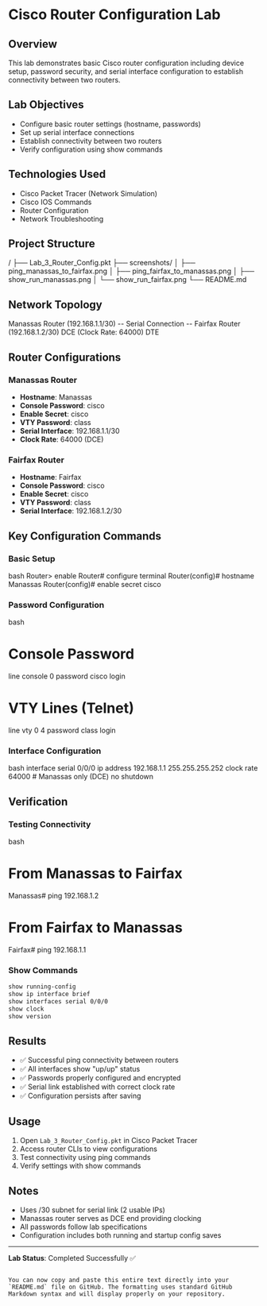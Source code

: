 # Cisco Router Configuration Lab

## Overview
This lab demonstrates basic Cisco router configuration including device setup, password security, and serial interface configuration to establish connectivity between two routers.

## Lab Objectives
- Configure basic router settings (hostname, passwords)
- Set up serial interface connections
- Establish connectivity between two routers
- Verify configuration using show commands

## Technologies Used
- Cisco Packet Tracer (Network Simulation)
- Cisco IOS Commands
- Router Configuration
- Network Troubleshooting

## Project Structure

/
├── Lab_3_Router_Config.pkt
├── screenshots/
│   ├── ping_manassas_to_fairfax.png
│   ├── ping_fairfax_to_manassas.png
│   ├── show_run_manassas.png
│   └── show_run_fairfax.png
└── README.md

## Network Topology

Manassas Router (192.168.1.1/30) -- Serial Connection -- Fairfax Router (192.168.1.2/30)
        DCE (Clock Rate: 64000)                              DTE


## Router Configurations

### Manassas Router
- **Hostname**: Manassas
- **Console Password**: cisco
- **Enable Secret**: cisco
- **VTY Password**: class
- **Serial Interface**: 192.168.1.1/30
- **Clock Rate**: 64000 (DCE)

### Fairfax Router
- **Hostname**: Fairfax
- **Console Password**: cisco
- **Enable Secret**: cisco
- **VTY Password**: class
- **Serial Interface**: 192.168.1.2/30

## Key Configuration Commands

### Basic Setup
bash
Router> enable
Router# configure terminal
Router(config)# hostname Manassas
Router(config)# enable secret cisco

### Password Configuration
bash
# Console Password
line console 0
password cisco
login

# VTY Lines (Telnet)
line vty 0 4
password class
login


### Interface Configuration
bash
interface serial 0/0/0
ip address 192.168.1.1 255.255.255.252
clock rate 64000  # Manassas only (DCE)
no shutdown


## Verification

### Testing Connectivity
bash
# From Manassas to Fairfax
Manassas# ping 192.168.1.2

# From Fairfax to Manassas
Fairfax# ping 192.168.1.1


### Show Commands
```bash
show running-config
show ip interface brief
show interfaces serial 0/0/0
show clock
show version
```

## Results
- ✅ Successful ping connectivity between routers
- ✅ All interfaces show "up/up" status
- ✅ Passwords properly configured and encrypted
- ✅ Serial link established with correct clock rate
- ✅ Configuration persists after saving

## Usage
1. Open `Lab_3_Router_Config.pkt` in Cisco Packet Tracer
2. Access router CLIs to view configurations
3. Test connectivity using ping commands
4. Verify settings with show commands

## Notes
- Uses /30 subnet for serial link (2 usable IPs)
- Manassas router serves as DCE end providing clocking
- All passwords follow lab specifications
- Configuration includes both running and startup config saves

---
**Lab Status**: Completed Successfully ✅
```

You can now copy and paste this entire text directly into your `README.md` file on GitHub. The formatting uses standard GitHub Markdown syntax and will display properly on your repository.

